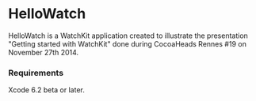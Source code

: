 # HelloWatch

HelloWatch is a WatchKit application created to illustrate the presentation "Getting started with WatchKit" done during CocoaHeads Rennes #19 on November 27th 2014.

### Requirements

Xcode 6.2 beta or later.